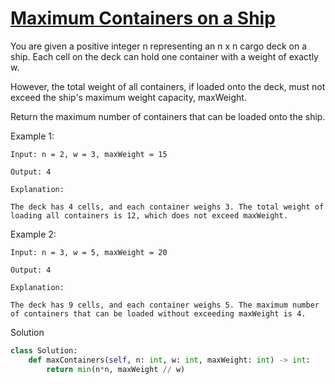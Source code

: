 # [Maximum Containers on a Ship](https://leetcode.com/problems/maximum-containers-on-a-ship/description/)

You are given a positive integer n representing an n x n cargo deck on a ship. Each cell on the deck can hold one container with a weight of exactly w.

However, the total weight of all containers, if loaded onto the deck, must not exceed the ship's maximum weight capacity, maxWeight.

Return the maximum number of containers that can be loaded onto the ship.

Example 1:
```
Input: n = 2, w = 3, maxWeight = 15

Output: 4

Explanation:

The deck has 4 cells, and each container weighs 3. The total weight of loading all containers is 12, which does not exceed maxWeight.
```
Example 2:
```
Input: n = 3, w = 5, maxWeight = 20

Output: 4

Explanation:

The deck has 9 cells, and each container weighs 5. The maximum number of containers that can be loaded without exceeding maxWeight is 4.
```
Solution
```python
class Solution:
    def maxContainers(self, n: int, w: int, maxWeight: int) -> int:
        return min(n*n, maxWeight // w)
```